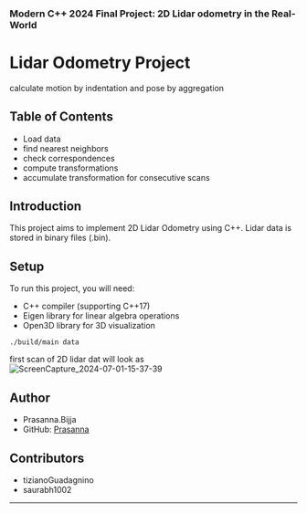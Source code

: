 ### Modern C++ 2024 Final Project: 2D Lidar odometry in the Real-World 



# Lidar Odometry Project

calculate motion by indentation and pose by aggregation 
## Table of Contents

- Load data
- find nearest neighbors
- check correspondences
- compute transformations
- accumulate transformation for consecutive scans


## Introduction

This project aims to implement 2D Lidar Odometry using C++. Lidar data is stored in binary files (.bin).

## Setup

To run this project, you will need:

- C++ compiler (supporting C++17)
- Eigen library for linear algebra operations
- Open3D library for 3D visualization

```
./build/main data
```
first scan of 2D lidar dat will look as ![ScreenCapture_2024-07-01-15-37-39](https://github.com/prasanna1511/2D-Lidar-Odometry/assets/53254596/4deb6fae-0451-40b2-b16b-c516c7d5a993)



## Author

- Prasanna.Bijja
- GitHub: [Prasanna](https://github.com/prasanna1511)


## Contributors

- tizianoGuadagnino
- saurabh1002

---
